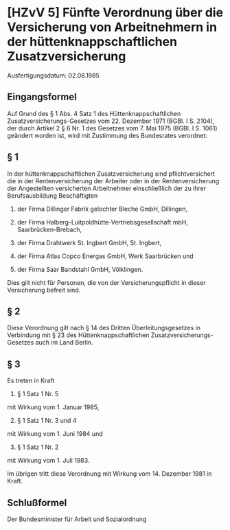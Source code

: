 # [HZvV 5] Fünfte Verordnung über die Versicherung von Arbeitnehmern in der hüttenknappschaftlichen Zusatzversicherung

Ausfertigungsdatum: 02.08.1985

 

## Eingangsformel

Auf Grund des § 1 Abs. 4 Satz 1 des Hüttenknappschaftlichen Zusatzversicherungs-Gesetzes vom 22. Dezember 1971 (BGBl. I S. 2104), der durch Artikel 2 § 6 Nr. 1 des Gesetzes vom 7. Mai 1975 (BGBl. I S. 1061) geändert worden ist, wird mit Zustimmung des Bundesrates verordnet:


## § 1

In der hüttenknappschaftlichen Zusatzversicherung sind pflichtversichert die in der Rentenversicherung der Arbeiter oder in der Rentenversicherung der Angestellten versicherten Arbeitnehmer einschließlich der zu ihrer Berufsausbildung Beschäftigten

1. der Firma Dillinger Fabrik gelochter Bleche GmbH, Dillingen,

2. der Firma Halberg-Luitpoldhütte-Vertriebsgesellschaft mbH, Saarbrücken-Brebach,

3. der Firma Drahtwerk St. Ingbert GmbH, St. Ingbert,

4. der Firma Atlas Copco Energas GmbH, Werk Saarbrücken und

5. der Firma Saar Bandstahl GmbH, Völklingen.

Dies gilt nicht für Personen, die von der Versicherungspflicht in dieser Versicherung befreit sind.


## § 2

Diese Verordnung gilt nach § 14 des Dritten Überleitungsgesetzes in Verbindung mit § 23 des Hüttenknappschaftlichen Zusatzversicherungs-Gesetzes auch im Land Berlin.


## § 3

Es treten in Kraft

1. § 1 Satz 1 Nr. 5

mit Wirkung vom 1. Januar 1985,

2. § 1 Satz 1 Nr. 3 und 4

mit Wirkung vom 1. Juni 1984 und

3. § 1 Satz 1 Nr. 2

mit Wirkung vom 1. Juli 1983.

Im übrigen tritt diese Verordnung mit Wirkung vom 14. Dezember 1981 in Kraft.


## Schlußformel

Der Bundesminister für Arbeit und Sozialordnung
